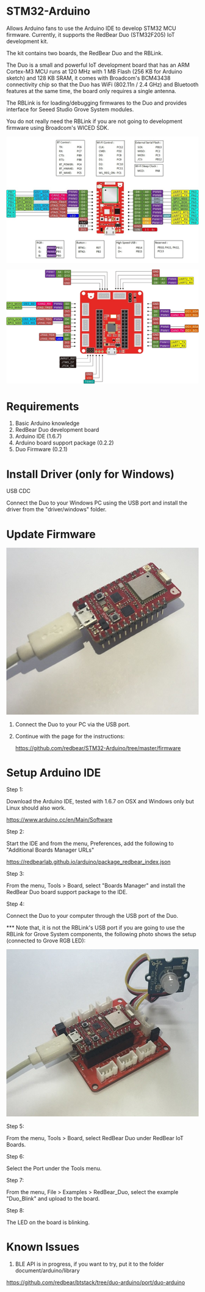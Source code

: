 
# STM32-Arduino

Allows Arduino fans to use the Arduino IDE to develop STM32 MCU firmware. Currently, it supports the RedBear Duo (STM32F205) IoT development kit.

The kit contains two boards, the RedBear Duo and the RBLink.

The Duo is a small and powerful IoT development board that has an ARM Cortex-M3 MCU runs at 120 MHz with 1 MB Flash (256 KB for Arduino sketch) and 128 KB SRAM, it comes with Broadcom's BCM43438 connectivity chip so that the Duo has WiFi (802.11n / 2.4 GHz) and Bluetooth features at the same time, the board only requires a single antenna.

The RBLink is for loading/debugging firmwares to the Duo and provides interface for Seeed Studio Grove System modules.

You do not really need the RBLink if you are not going to development firmware using Broadcom's WICED SDK.

![image](images/RBDuo_Pinout.jpg)

![image](images/RBLink_Pinout.jpg)

# Requirements

1. Basic Arduino knowledge
2. RedBear Duo development board
3. Arduino IDE (1.6.7)
4. Arduino board support package (0.2.2)
5. Duo Firmware (0.2.1)

# Install Driver (only for Windows)

USB CDC

Connect the Duo to your Windows PC using the USB port and install the driver from the "driver/windows" folder.

# Update Firmware

![image](images/mode_standalone.jpg)

1. Connect the Duo to your PC via the USB port.

2. Continue with the page for the instructions:
	
	https://github.com/redbear/STM32-Arduino/tree/master/firmware

# Setup Arduino IDE

Step 1:

Download the Arduino IDE, tested with 1.6.7 on OSX and Windows only but Linux should also work.

https://www.arduino.cc/en/Main/Software

Step 2:

Start the IDE and from the menu, Preferences, add the following to "Additional Boards Manager URLs"

https://redbearlab.github.io/arduino/package_redbear_index.json

Step 3:

From the menu, Tools > Board, select "Boards Manager" and install the RedBear Duo board support package to the IDE.

Step 4:

Connect the Duo to your computer through the USB port of the Duo.

*** Note that, it is not the RBLink's USB port if you are going to use the RBLink for Grove System components, the following photo shows the setup (connected to Grove RGB LED):

![image](images/mode_grove.jpg)

Step 5:

From the menu, Tools > Board, select RedBear Duo under RedBear IoT Boards.

Step 6:

Select the Port under the Tools menu.

Step 7:

From the menu, File > Examples > RedBear_Duo, select the example "Duo_Blink" and upload to the board.

Step 8:

The LED on the board is blinking.

# Known Issues

1. BLE API is in progress, if you want to try, put it to the folder document/arduino/library

https://github.com/redbear/btstack/tree/duo-arduino/port/duo-arduino
